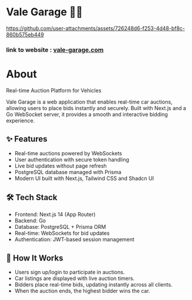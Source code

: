 # Vale Garage 🚗💨

https://github.com/user-attachments/assets/726248d6-f253-4d48-bf8c-860b575eb449

### link to website : [vale-garage.com](https://vale-garage-martinhayots-projects.vercel.app/)

# About

Real-time Auction Platform for Vehicles

Vale Garage is a web application that enables real-time car auctions, allowing users to place bids instantly and securely. Built with Next.js and a Go WebSocket server, it provides a smooth and interactive bidding experience.

## ✨ Features
- Real-time auctions powered by WebSockets
- User authentication with secure token handling
- Live bid updates without page refresh
- PostgreSQL database managed with Prisma
- Modern UI built with Next.js, Tailwind CSS and Shadcn UI
## 🛠️ Tech Stack
- Frontend: Next.js 14 (App Router)
- Backend: Go
- Database: PostgreSQL + Prisma ORM
- Real-time: WebSockets for bid updates
- Authentication: JWT-based session management
## 🚀 How It Works
- Users sign up/login to participate in auctions.
- Car listings are displayed with live auction timers.
- Bidders place real-time bids, updating instantly across all clients.
- When the auction ends, the highest bidder wins the car.

